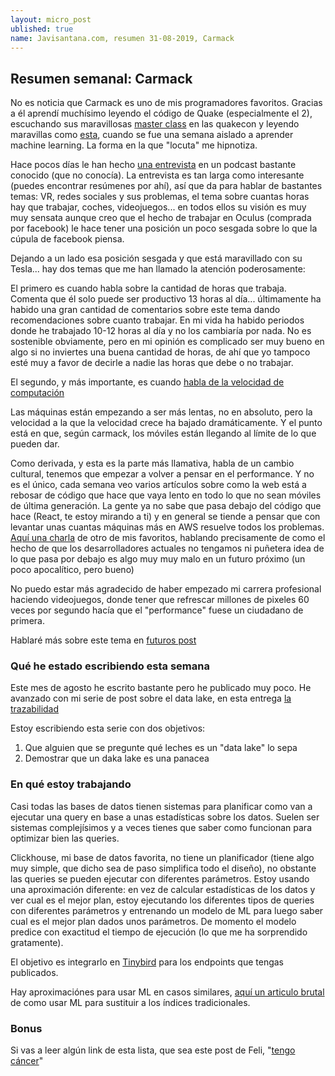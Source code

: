 ```yaml
---
layout: micro_post
ublished: true
name: Javisantana.com, resumen 31-08-2019, Carmack
---
```


## Resumen semanal: Carmack

No es noticia que Carmack es uno de mis programadores favoritos. Gracias a él aprendí muchísimo
leyendo el código de Quake (especialmente el 2), escuchando sus maravillosas [master class](https://www.youtube.com/watch?v=IyUgHPs86XM) en las
quakecon y leyendo maravillas como [esta](https://www.reddit.com/r/MachineLearning/comments/82mqtw/d_john_carmacks_1week_experience_learning_neural/), cuando se fue una semana aislado a aprender machine learning. La forma en la que "locuta" me hipnotiza.

Hace pocos días le han hecho [una entrevista](https://www.youtube.com/watch?v=udlMSe5-zP8) en un podcast bastante conocido (que no conocía). La entrevista es tan larga como interesante (puedes encontrar resúmenes por ahí), así que da para hablar de bastantes temas: VR, redes sociales y sus problemas, el tema sobre cuantas horas hay que trabajar, coches, videojuegos... en todos ellos su visión es muy muy sensata aunque creo que el hecho de trabajar en Oculus (comprada por facebook) le hace tener una posición un poco sesgada sobre lo que la cúpula de facebook piensa. 

Dejando a un lado esa posición sesgada y que está maravillado con su Tesla... hay dos temas que me
han llamado la atención poderosamente:

El primero es cuando habla sobre la cantidad de horas que trabaja. Comenta que él solo puede ser
productivo 13 horas al día... últimamente ha habido una gran cantidad de comentarios sobre este tema
dando recomendaciones sobre cuanto trabajar. En mi vida ha habido periodos donde he trabajado 10-12
horas al día y no los cambiaría por nada. No es sostenible obviamente, pero en mi opinión es complicado ser muy
bueno en algo si no inviertes una buena cantidad de horas, de ahí que yo tampoco esté muy a favor de
decirle a nadie las horas que debe o no trabajar.

El segundo, y más importante, es cuando [habla de la velocidad de computación](https://youtu.be/udlMSe5-zP8?t=3830)

Las máquinas están empezando a ser más lentas, no en absoluto, pero la velocidad a la que la
velocidad crece ha bajado dramáticamente. Y el punto está en que, según carmack, los móviles están
llegando al límite de lo que pueden dar.

Como derivada, y esta es la parte más llamativa, habla de un cambio cultural, tenemos que empezar a
volver a pensar en el performance. Y no es el único, cada semana veo varios artículos sobre como la
web está a rebosar de código que hace que vaya lento en todo lo que no sean móviles de última
generación. La gente ya no sabe que pasa debajo del código que hace (React, te estoy mirando a ti) y
en general se tiende a pensar que con levantar unas cuantas máquinas más en AWS resuelve todos los
problemas. [Aquí una charla](https://www.youtube.com/watch?v=pW-SOdj4Kkk) de otro de mis favoritos, hablando precisamente de como el hecho de que los
desarrolladores actuales no tengamos ni puñetera idea de lo que pasa por debajo es algo muy muy malo
en un futuro próximo (un poco apocalítico, pero bueno)

No puedo estar más agradecido de haber empezado mi carrera profesional haciendo videojuegos, donde
tener que refrescar millones de pixeles 60 veces por segundo hacía que el "performance" fuese un
ciudadano de primera.

Hablaré más sobre este tema en [futuros post](http://javisantana.com/micro/)


### Qué he estado escribiendo esta semana

Este mes de agosto he escrito bastante pero he publicado muy poco. He avanzado con mi serie de post
sobre el data lake, en esta entrega [la trazabilidad](http://javisantana.com/micro/2019-08-28-data-lake-VI-trazabilidad.l)

Estoy escribiendo esta serie con dos objetivos: 
1) Que alguien que se pregunte qué leches es un "data lake" lo sepa
2) Demostrar que un daka lake es una panacea 

### En qué estoy trabajando

Casi todas las bases de datos tienen sistemas para planificar como van a ejecutar una query en base
a unas estadísticas sobre los datos. Suelen ser sistemas complejísimos y a veces tienes que saber
como funcionan para optimizar bien las queries.

Clickhouse, mi base de datos favorita, no tiene un planificador (tiene algo muy simple, que dicho sea de paso simplifica todo el diseño), no obstante las queries se pueden ejecutar con diferentes
parámetros. Estoy usando una aproximación diferente: en vez de calcular estadísticas de los datos y
ver cual es el mejor plan, estoy ejecutando los diferentes tipos de queries con diferentes parámetros y entrenando un modelo de ML para luego saber cual es el mejor plan dados unos parámetros. De momento el modelo predice con exactitud el tiempo de ejecución (lo que me ha sorprendido gratamente).

El objetivo es integrarlo en [Tinybird](https://tinybird.co/) para los endpoints que tengas publicados.

Hay aproximaciónes para usar ML en casos similares, [aquí un articulo brutal](https://ai.google/research/pubs/pub46518) de como usar ML para
sustituir a los índices tradicionales.

### Bonus

Si vas a leer algún link de esta lista, que sea este post de Feli, "[tengo cáncer](https://medium.com/@felipecasajus/tengo-cancer-bceee81e75a)"
